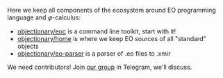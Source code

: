 Here we keep all components of the ecosystem around EO programming language and 𝜑-calculus:

  * [objectionary/eoc](https://www.github.com/objectionary/eoc) is a command line toolkit, start with it!
  * [objectionary/home](https://www.github.com/objectionary/home) is where we keep EO sources of all "standard" objects
  * [objectionary/eo-parser](https://www.github.com/objectionary/eo-parser) is a parser of .eo files to .xmir

We need contributors! Join [our group](https://t.me/polystat_org) in Telegram, we'll discuss.
